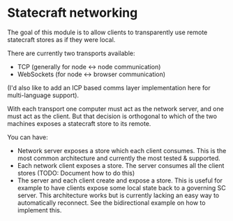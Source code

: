 # Statecraft networking

The goal of this module is to allow clients to transparently use remote statecraft stores as if they were local.

There are currently two transports available:

- TCP (generally for node <-> node communication)
- WebSockets (for node <-> browser communication)

(I'd also like to add an ICP based comms layer implementation here for multi-language support).

With each transport one computer must act as the network server, and one must act as the client. But that decision is orthogonal to which of the two machines exposes a statecraft store to its remote.

You can have:

- Network server exposes a store which each client consumes. This is the most common architecture and currently the most tested & supported.
- Each network client exposes a store. The server consumes all the client stores (TODO: Document how to do this)
- The server and each client create and expose a store. This is useful for example to have clients expose some local state back to a governing SC server. This architecture works but is currently lacking an easy way to automatically reconnect. See the bidirectional example on how to implement this.

